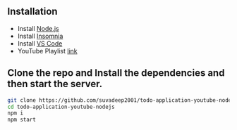 ## Installation

- Install [Node.js](https://nodejs.org/) 
- Install [Insomnia](https://insomnia.rest/)
- Install [VS Code](https://code.visualstudio.com/)
- YouTube Playlist [link](https://www.youtube.com/playlist?list=PLnHOptnX6QcFkt_v8r-RP2pLPcGY7bLBW/)

## Clone the repo and Install the dependencies and then start the server.

```sh
git clone https://github.com/suvadeep2001/todo-application-youtube-nodejs.git
cd todo-application-youtube-nodejs
npm i
npm start
```

